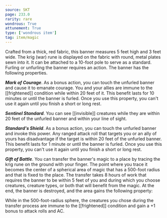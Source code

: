 ```yaml
---
source: SKT
page: 233.0
rarity: rare
wondrous: True
attunement: True
type: ['wondrous item']
tag: item/magic
---
```


Crafted from a thick, red fabric, this banner measures 5 feet high and 3 feet wide. The krig (war) rune is displayed on the fabric with round, metal plates sewn into it. It can be attached to a 10-foot pole to serve as a standard. Furling or unfurling the banner requires an action. The banner has the following properties.

**_Mark of Courage_**. As a bonus action, you can touch the unfurled banner and cause it to emanate courage. You and your allies are immune to the [[frightened]] condition while within 20 feet of it. This benefit lasts for 10 minutes or until the banner is furled. Once you use this property, you can't use it again until you finish a short or long rest.

**_Sentinel Standard_**. You can see [[invisible]] creatures while they are within 20 feet of the unfurled banner and within your line of sight.

**_Standard's Shield_**. As a bonus action, you can touch the unfurled banner and invoke this power. Any ranged attack roll that targets you or an ally of yours has disadvantage if the target is within 20 feet of the unfurled banner. This benefit lasts for 1 minute or until the banner is furled. Once you use this property, you can't use it again until you finish a short or long rest.

**_Gift of Battle_**. You can transfer the banner's magic to a place by tracing the krig rune on the ground with your finger. The point where you trace it becomes the center of a spherical area of magic that has a 500-foot radius and that is fixed to the place. The transfer takes 8 hours of work that requires the banner to be within 5 feet of you and during which you choose creatures, creature types, or both that will benefit from the magic. At the end, the banner is destroyed, and the area gains the following property:

While in the 500-foot-radius sphere, the creatures you chose during the transfer process are immune to the [[frightened]] condition and gain a +1 bonus to attack rolls and AC.


